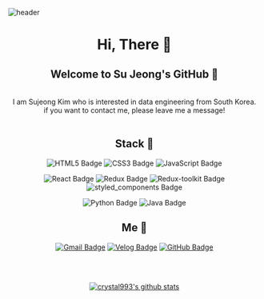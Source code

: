 ![header](https://capsule-render.vercel.app/api?type=waving&color=DDC1FC&height=300&section=header&text=%20crystal()%20;&fontColor=282828&render&fontSize=90)

<div align = center>

# Hi, There 👋
## Welcome to Su Jeong's GitHub 💎
<br>
I am Sujeong Kim who is interested in data engineering  from South Korea. <br>
if you want to contact me, please leave me a message!
<br>
<br>
    
 ## Stack :wrench:
 ![HTML5 Badge](https://img.shields.io/badge/HTML5-E34F26?style=flat-square&logo=HTML5&logoColor=white)
 ![CSS3 Badge](https://img.shields.io/badge/CSS3-1572B6?style=flat-square&logo=CSS3&logoColor=white)
 ![JavaScript Badge](https://img.shields.io/badge/JavaScript-F7DF1E?style=flat-square&logo=JavaScript&logoColor=white)
 <br>

 ![React Badge](https://img.shields.io/badge/React-61DAFB?style=flat-square&logo=react&logoColor=white)
 ![Redux Badge](https://img.shields.io/badge/Redux-764ABC?style=flat-square&logo=redux&logoColor=white)
 ![Redux-toolkit Badge](https://img.shields.io/badge/Redux_toolkit-764ABC?style=flat-square&logo=redux&logoColor=white)
 ![styled_components Badge](https://img.shields.io/badge/Styled_components-DB7093?style=flat-square&logo=styledcomponents&logoColor=white)
 <br>
    
![Python Badge](https://img.shields.io/badge/Python-3776AB?style=flat-square&logo=Python&logoColor=white)
![Java Badge](https://img.shields.io/badge/Java-007396?style=flat-square&logo=Java&logoColor=white)
<br>

 ## Me :crystal_ball: 
 
 [![Gmail Badge](https://img.shields.io/badge/Gmail-d14836?style=flat-square&logo=Gmail&logoColor=white&link=mailto:ggg7152@gmail.com)](mailto:ggg7152@gmail.com)
 [![Velog Badge](https://img.shields.io/badge/Tech%20Blog-11B48A?style=flat-square&logo=Vimeo&logoColor=white&link=https://velog.io/@ggg5483)](https://velog.io/@ggg5483)
 [![GitHub Badge](https://img.shields.io/badge/Tech-Blog-181717?style=flat-square&logo=GitHub&logoColor=white&link=https://crystal993.github.io/)](https://crystal993.github.io/)  

<br>  
<br>
      
 [![crystal993's github stats](https://github-readme-stats.vercel.app/api?username=crystal993)](https://github.com/crystal993/github-readme-stats)   
    
 </div>

